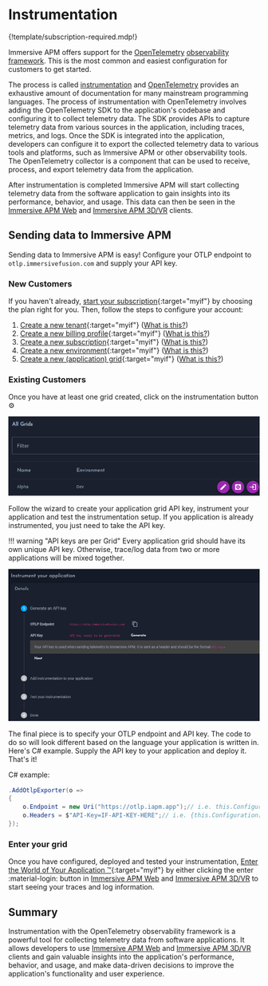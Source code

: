 # Instrumentation

{!template/subscription-required.mdp!}

Immersive APM offers support for the [OpenTelemetry](../OpenTelemetry/index.md) [observability framework](../Observability/index.md). This is the most common and easiest configuration for customers to get started.

The process is called [instrumentation](https://opentelemetry.io/docs/instrumentation/) and [OpenTelemetry](../Observability/Frameworks/OpenTelemetry/index.md) provides an exhaustive amount of documentation for many mainstream programming languages. The process of instrumentation with OpenTelemetry involves adding the OpenTelemetry SDK to the application's codebase and configuring it to collect telemetry data. The SDK provides APIs to capture telemetry data from various sources in the application, including traces, metrics, and logs. Once the SDK is integrated into the application, developers can configure it to export the collected telemetry data to various tools and platforms, such as Immersive APM or other observability tools. The OpenTelemetry collector is a component that can be used to receive, process, and export telemetry data from the application.

After instrumentation is completed Immersive APM will start collecting telemetry data from the software application to gain insights into its performance, behavior, and usage. This data can then be seen in the [Immersive APM Web](../../../Analysis-&-Visualization/Web/index.md) and [Immersive APM 3D/VR](../../../Analysis-&-Visualization/3D-&-VR/index.md) clients. 

## Sending data to Immersive APM

Sending data to Immersive APM is easy! Configure your OTLP endpoint to `otlp.immersivefusion.com` and supply your API key.

### New Customers

If you haven't already, [start your subscription](https://www.immersivefusion.com/pricing){:target="myif"} by choosing the plan right for you. Then, follow the steps to configure your account:

1. [Create a new tenant](https://my.immersivefusion.com/admin/tenants){:target="myif"} ([What is this?](../getting-started/account/#tenant)) 
1. [Create a new billing profile](https://my.immersivefusion.com/admin/tenant-billing-profiles){:target="myif"} ([What is this?](../getting-started/account/#billing-profile)) 
1. [Create a new subscription](https://my.immersivefusion.com/admin/subscriptions){:target="myif"}  ([What is this?](../getting-started/account/#subscription)) 
1. [Create a new environment](https://my.immersivefusion.com/admin/environments){:target="myif"} ([What is this?](../getting-started/account/#environment)) 
1. [Create a new (application) grid](https://my.immersivefusion.com/admin/grids){:target="myif"} ([What is this?](../getting-started/account/#grid)) 

### Existing Customers

Once you have at least one grid created, click on the instrumentation button :gear:

![Grids](img/grids.png)

Follow the wizard to create your application grid API key, instrument your application and test the instrumentation setup. If you application is already instrumented, you just need to take the API key. 

!!! warning "API keys are per Grid"
    Every application grid should have its own unique API key. Otherwise, trace/log data from two or more applications will be mixed together.

![Grids](img/instrument.png)

The final piece is to specify your OTLP endpoint and API key. The code to do so will look different based on the language your application is written in. Here's C# example. Supply the API key to your application and deploy it. That's it!

C# example:

```csharp
.AddOtlpExporter(o =>
{
    o.Endpoint = new Uri("https://otlp.iapm.app");// i.e. this.Configuration["IfApmOtlpEndpoint"]
    o.Headers = $"API-Key=IF-API-KEY-HERE";// i.e. {this.Configuration["IfApmAPIKey"]}
});
```

### Enter your grid

Once you have configured, deployed and tested your instrumentation, [Enter the World of Your Application &trade;](https://my.immersivefusion.com/apm/){:target="myif"} by either clicking the enter :material-login: button in [Immersive APM Web](../apm/web#immersive-apm-web) and [Immersive APM 3D/VR](../apm/3d#immersive-apm-3dvr) to start seeing your traces and log information.


## Summary

Instrumentation with the OpenTelemetry observability framework is a powerful tool for collecting telemetry data from software applications. It allows developers to use [Immersive APM Web](../apm/web#immersive-apm-web) and [Immersive APM 3D/VR](../apm/3d#immersive-apm-3dvr) clients and gain valuable insights into the application's performance, behavior, and usage, and make data-driven decisions to improve the application's functionality and user experience.

